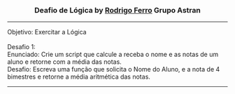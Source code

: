 <br />
<p align="center">
  <h3 align="center">Deafio de Lógica by <a href="https://github.com/RodrigoferroBR">Rodrigo Ferro</a> Grupo Astran</h3>

<hr>
Objetivo: Exercitar a Lógica
<br /><br />
Desafio 1:<br />
Enunciado: Crie um script que calcule a receba o nome e as notas de um aluno e retorne com a média das notas.
<br />
Desafio: Escreva uma função que solicita o Nome do Aluno, e a nota de 4 bimestres e retorne a média aritmética das notas.
<hr>
